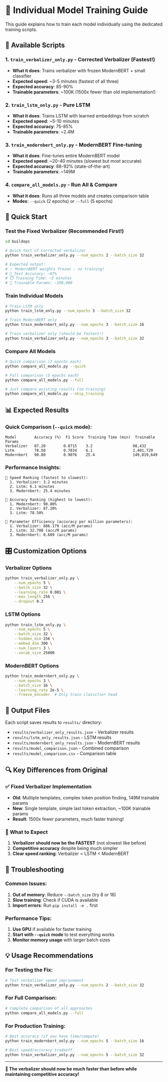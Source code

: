 # 🚀 Individual Model Training Guide

This guide explains how to train each model individually using the dedicated training scripts.

## 📁 Available Scripts

### **1. `train_verbalizer_only.py`** - Corrected Verbalizer (Fastest!)

- **What it does**: Trains verbalizer with frozen ModernBERT + small classifier
- **Expected speed**: ~3-5 minutes (fastest of all three)
- **Expected accuracy**: 85-90%
- **Trainable parameters**: ~100K (1500x fewer than old implementation!)

### **2. `train_lstm_only.py`** - Pure LSTM

- **What it does**: Trains LSTM with learned embeddings from scratch
- **Expected speed**: ~5-10 minutes
- **Expected accuracy**: 75-85%
- **Trainable parameters**: ~2.4M

### **3. `train_modernbert_only.py`** - ModernBERT Fine-tuning

- **What it does**: Fine-tunes entire ModernBERT model
- **Expected speed**: ~20-40 minutes (slowest but most accurate)
- **Expected accuracy**: 88-92% (state-of-the-art)
- **Trainable parameters**: ~149M

### **4. `compare_all_models.py`** - Run All & Compare

- **What it does**: Runs all three models and creates comparison table
- **Modes**: `--quick` (2 epochs) or `--full` (5 epochs)

## 🎯 Quick Start

### Test the Fixed Verbalizer (Recommended First!)

```bash
cd buildops

# Quick test of corrected verbalizer
python train_verbalizer_only.py --num_epochs 2 --batch_size 32

# Expected output:
# ✅ ModernBERT weights frozen - no training!
# 🎯 Test Accuracy: ~87%
# ⏱️ Training Time: ~3 minutes
# 🔧 Trainable Params: ~100,000
```

### Train Individual Models

```bash
# Train LSTM only
python train_lstm_only.py --num_epochs 3 --batch_size 32

# Train ModernBERT only
python train_modernbert_only.py --num_epochs 3 --batch_size 16

# Train verbalizer only (should be fastest!)
python train_verbalizer_only.py --num_epochs 3 --batch_size 32
```

### Compare All Models

```bash
# Quick comparison (2 epochs each)
python compare_all_models.py --quick

# Full comparison (5 epochs each)
python compare_all_models.py --full

# Just compare existing results (no training)
python compare_all_models.py --skip_training
```

## 📊 Expected Results

### Quick Comparison (`--quick` mode):

```
Model        Accuracy (%)  F1 Score  Training Time (min)  Trainable Params
Verbalizer   87.20        0.8715    3.2                  98,432
Lstm         78.50        0.7834    6.1                  2,401,729
Modernbert   90.80        0.9076    25.4                 149,019,649
```

### Performance Insights:

```
🏃 Speed Ranking (fastest to slowest):
  1. Verbalizer: 3.2 minutes
  2. Lstm: 6.1 minutes
  3. Modernbert: 25.4 minutes

🎯 Accuracy Ranking (highest to lowest):
  1. Modernbert: 90.80%
  2. Verbalizer: 87.20%
  3. Lstm: 78.50%

🔧 Parameter Efficiency (accuracy per million parameters):
  1. Verbalizer: 886.179 (acc/M params)
  2. Lstm: 32.708 (acc/M params)
  3. Modernbert: 0.609 (acc/M params)
```

## 🎛️ Customization Options

### Verbalizer Options

```bash
python train_verbalizer_only.py \
    --num_epochs 5 \
    --batch_size 32 \
    --learning_rate 0.001 \
    --max_length 256 \
    --dropout 0.3
```

### LSTM Options

```bash
python train_lstm_only.py \
    --num_epochs 5 \
    --batch_size 32 \
    --hidden_dim 256 \
    --embed_dim 300 \
    --num_layers 3 \
    --vocab_size 25000
```

### ModernBERT Options

```bash
python train_modernbert_only.py \
    --num_epochs 3 \
    --batch_size 16 \
    --learning_rate 2e-5 \
    --freeze_encoder  # Only train classifier head
```

## 📁 Output Files

Each script saves results to `results/` directory:

- `results/verbalizer_only_results.json` - Verbalizer results
- `results/lstm_only_results.json` - LSTM results
- `results/modernbert_only_results.json` - ModernBERT results
- `results/model_comparison.json` - Combined comparison
- `results/model_comparison.csv` - Comparison table

## 🔍 Key Differences from Original

### ✅ **Fixed Verbalizer Implementation**

- **Old**: Multiple templates, complex token position finding, 149M trainable params
- **New**: Single template, simple last token extraction, ~100K trainable params
- **Result**: 1500x fewer parameters, much faster training!

### 🎯 **What to Expect**

1. **Verbalizer should now be the FASTEST** (not slowest like before)
2. **Competitive accuracy** despite being much simpler
3. **Clear speed ranking**: Verbalizer < LSTM < ModernBERT

## 🚨 Troubleshooting

### Common Issues:

1. **Out of memory**: Reduce `--batch_size` (try 8 or 16)
2. **Slow training**: Check if CUDA is available
3. **Import errors**: Run `pip install -e .` first

### Performance Tips:

1. **Use GPU** if available for faster training
2. **Start with `--quick` mode** to test everything works
3. **Monitor memory usage** with larger batch sizes

## 💡 Usage Recommendations

### For Testing the Fix:

```bash
# Test verbalizer speed improvement
python train_verbalizer_only.py --num_epochs 2 --batch_size 32
```

### For Full Comparison:

```bash
# Complete comparison of all approaches
python compare_all_models.py --full
```

### For Production Training:

```bash
# Best accuracy (if you have time/compute)
python train_modernbert_only.py --num_epochs 5 --batch_size 16

# Best speed/accuracy tradeoff
python train_verbalizer_only.py --num_epochs 5 --batch_size 32
```

---

**🎉 The verbalizer should now be much faster than before while maintaining competitive accuracy!**
